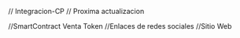 // Integracion-CP
// Proxima actualizacion

//SmartContract Venta Token
//Enlaces de redes sociales
//Sitio Web